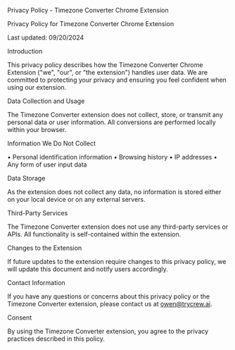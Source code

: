 Privacy Policy - Timezone Converter Chrome Extension

Privacy Policy for Timezone Converter Chrome Extension

Last updated: 09/20/2024

Introduction

This privacy policy describes how the Timezone Converter Chrome Extension ("we", "our", or "the extension") handles user data. We are committed to protecting your privacy and ensuring you feel confident when using our extension.

Data Collection and Usage

The Timezone Converter extension does not collect, store, or transmit any personal data or user information. All conversions are performed locally within your browser.

Information We Do Not Collect

• Personal identification information
• Browsing history
• IP addresses
• Any form of user input data

Data Storage

As the extension does not collect any data, no information is stored either on your local device or on any external servers.

Third-Party Services

The Timezone Converter extension does not use any third-party services or APIs. All functionality is self-contained within the extension.

Changes to the Extension

If future updates to the extension require changes to this privacy policy, we will update this document and notify users accordingly.

Contact Information

If you have any questions or concerns about this privacy policy or the Timezone Converter extension, please contact us at owen@trycrew.ai.

Consent

By using the Timezone Converter extension, you agree to the privacy practices described in this policy.
